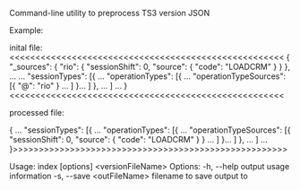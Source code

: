 Command-line utility to preprocess TS3 version JSONExample:inital file:<<<<<<<<<<<<<<<<<<<<<<<<<<<<<<<<<<<<<<<<<<<<<<<<<<<<<{  "_sources": {    "rio": {      "sessionShift": 0,      "source": {        "code": "LOADCRM"      }    }  },  ...  ...  "sessionTypes": [{      ...      "operationTypes": [{        ...        "operationTypeSources": [{            "@": "rio"          }          ...        ]        }...      ]    },    ...  ]  ...}<<<<<<<<<<<<<<<<<<<<<<<<<<<<<<<<<<<<<<<<<<<<<<<<<<<<<processed file:>>>>>>>>>>>>>>>>>>>>>>>>>>>>>>>>>>>>>>>>>>>>>>>>>>>>>{  ...  "sessionTypes": [{      ...      "operationTypes": [{        ...        "operationTypeSources": [{            "sessionShift": 0,            "source": {              "code": "LOADCRM"            }          }          ...        ]        }...      ]    },    ...  ]  ...}>>>>>>>>>>>>>>>>>>>>>>>>>>>>>>>>>>>>>>>>>>>>>>>>>>>>>     U s a g e :   i n d e x   [ o p t i o n s ]   < v e r s i o n F i l e N a m e >  
     O p t i o n s :  
         - h ,   - - h e l p                                 o u t p u t   u s a g e   i n f o r m a t i o n  
         - s ,   - - s a v e   < o u t F i l e N a m e >     f i l e n a m e   t o   s a v e   o u t p u t   t o  
 
